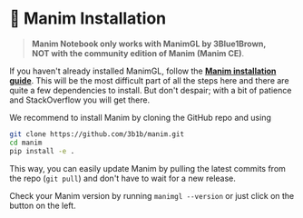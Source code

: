 # 🎈 Manim Installation

> **Manim Notebook only works with ManimGL by 3Blue1Brown,<br>NOT with the community edition of Manim (Manim CE)**.

If you haven't already installed ManimGL, follow the [**Manim installation guide**](https://3b1b.github.io/manim/getting_started/installation.html). This will be the most difficult part of all the steps here and there are quite a few dependencies to install. But don't despair; with a bit of patience and StackOverflow you will get there.

We recommend to install Manim by cloning the GitHub repo and using

```bash
git clone https://github.com/3b1b/manim.git
cd manim
pip install -e .
```

This way, you can easily update Manim by pulling the latest commits from the repo (`git pull`) and don't have to wait for a new release.

Check your Manim version by running `manimgl --version` or just click on the button on the left.
